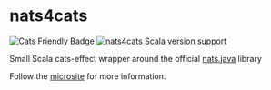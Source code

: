# nats4cats

![Cats Friendly Badge](https://typelevel.org/cats/img/cats-badge-tiny.png)
[![nats4cats Scala version support](https://index.scala-lang.org/thatscalaguy/nats4cats/nats4cats/latest-by-scala-version.svg?platform=jvm)](https://index.scala-lang.org/thatscalaguy/nats4cats/nats4cats)

Small Scala cats-effect wrapper around the official [nats.java](https://github.com/nats-io/nats.java) library

Follow the [microsite](https://thatscalaguy.github.io/nats4cats/) for more information.
